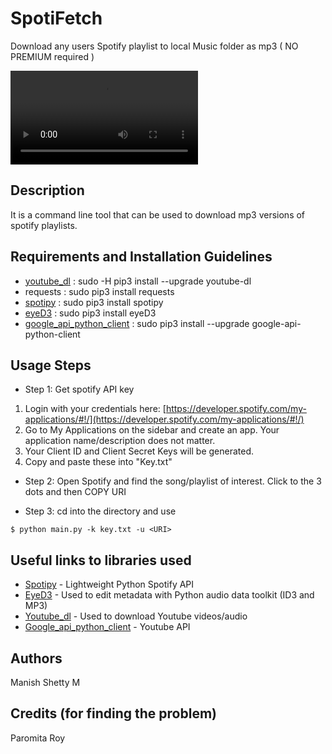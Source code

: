 # SpotiFetch
Download any users Spotify playlist to local Music folder as mp3 ( NO PREMIUM required )

![Demo](working.webm)

## Description
It is a command line tool that can be used to download mp3 versions of spotify playlists.

## Requirements and Installation Guidelines 
* [youtube_dl](https://github.com/rg3/youtube-dl) :  sudo -H pip3 install --upgrade youtube-dl
* requests : sudo pip3 install requests
* [spotipy](https://github.com/plamere/spotipy) : sudo pip3 install spotipy
* [eyeD3](https://github.com/nicfit/eyeD3) : sudo pip3 install eyeD3
* [google_api_python_client](https://github.com/google/google-api-python-client) : sudo pip3 install --upgrade google-api-python-client

## Usage Steps

* Step 1: Get spotify API key
1. Login with your credentials here: [https://developer.spotify.com/my-applications/#!/](https://developer.spotify.com/my-applications/#!/)
2. Go to My Applications on the sidebar and create an app. Your application name/description does not matter.
3. Your Client ID and Client Secret Keys will be generated.
4. Copy and paste these into "Key.txt"

* Step 2: Open Spotify and find the song/playlist of interest. Click to the 3 dots and then COPY URI

* Step 3: cd into the directory and use 
```
$ python main.py -k key.txt -u <URI>

```

## Useful links to libraries used

* [Spotipy](https://github.com/plamere/spotipy) - Lightweight Python Spotify API
* [EyeD3](https://github.com/nicfit/eyeD3) - Used to edit metadata with Python audio data toolkit (ID3 and MP3)
* [Youtube_dl](https://github.com/rg3/youtube-dl) - Used to download Youtube videos/audio
* [Google_api_python_client](https://github.com/google/google-api-python-client) - Youtube API

## Authors
Manish Shetty M 

## Credits (for finding the problem)
Paromita Roy

